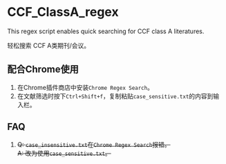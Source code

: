 # CCF_ClassA_regex
This regex script enables quick searching for CCF class A literatures.

轻松搜索 CCF A类期刊/会议。

## 配合Chrome使用

1. 在Chrome插件商店中安装`Chrome Regex Search`。
2. 在文献筛选时按下`Ctrl+Shift+f`，复制粘贴`case_sensitive.txt`的内容到输入栏。

## FAQ

1. ~~Q: `case_insensitive.txt`在`Chrome Regex Search`报错。  
A: 改为使用`case_sensitive.txt`。~~